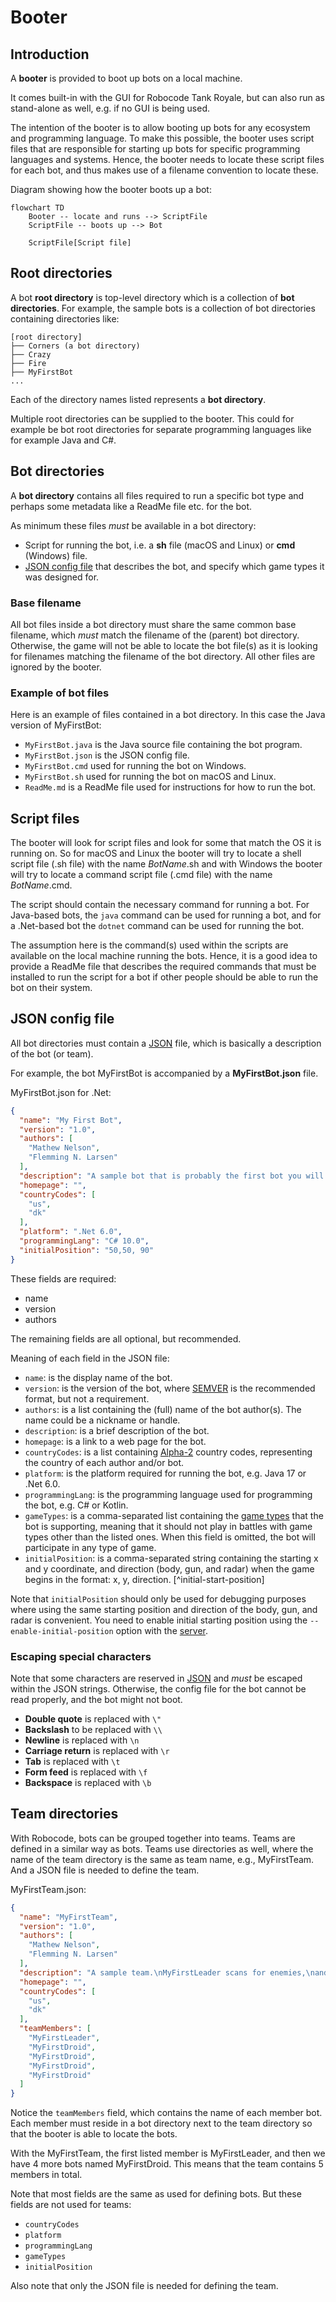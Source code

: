 # Booter

## Introduction

A **booter** is provided to boot up bots on a local machine.

It comes built-in with the GUI for Robocode Tank Royale, but can also run as stand-alone as well, e.g. if no GUI is
being used.

The intention of the booter is to allow booting up bots for any ecosystem and programming language.
To make this possible, the booter uses script files that are responsible for starting up bots for specific programming
languages and systems. Hence, the booter needs to locate these script files for each bot, and thus makes use of a
filename convention to locate these.

Diagram showing how the booter boots up a bot:

```mermaid
flowchart TD
    Booter -- locate and runs --> ScriptFile
    ScriptFile -- boots up --> Bot

    ScriptFile[Script file]
```

## Root directories

A bot **root directory** is top-level directory which is a collection of **bot directories**. For example, the sample
bots is a collection of bot directories containing directories like:

```
[root directory]
├── Corners (a bot directory)
├── Crazy
├── Fire
├── MyFirstBot
...
```

Each of the directory names listed represents a **bot directory**.

Multiple root directories can be supplied to the booter. This could for example be bot root directories for separate
programming languages like for example Java and C#.

## Bot directories

A **bot directory** contains all files required to run a specific bot type and perhaps some metadata like a ReadMe file
etc. for the bot.

As minimum these files _must_ be available in a bot directory:

- Script for running the bot, i.e. a **sh** file (macOS and Linux) or **cmd** (Windows) file.
- [JSON config file] that describes the bot, and specify which game types it was designed for.

### Base filename

All bot files inside a bot directory must share the same common base filename, which _must_ match the filename of the
(parent) bot directory. Otherwise, the game will not be able to locate the bot file(s) as it is looking for filenames
matching the filename of the bot directory. All other files are ignored by the booter.

### Example of bot files

Here is an example of files contained in a bot directory. In this case the Java version of MyFirstBot:

* `MyFirstBot.java` is the Java source file containing the bot program.
* `MyFirstBot.json` is the JSON config file.
* `MyFirstBot.cmd` used for running the bot on Windows.
* `MyFirstBot.sh` used for running the bot on macOS and Linux.
* `ReadMe.md` is a ReadMe file used for instructions for how to run the bot.

## Script files

The booter will look for script files and look for some that match the OS it is running on. So for macOS and Linux the
booter will try to locate a shell script file (.sh file) with the name _BotName_.sh and with Windows the booter will try
to locate a command script file (.cmd file) with the name _BotName_.cmd.

The script should contain the necessary command for running a bot. For Java-based bots, the `java` command can be used
for running a bot, and for a .Net-based bot the `dotnet` command can be used for running the bot.

The assumption here is the command(s) used within the scripts are available on the local machine running the bots.
Hence, it is a good idea to provide a ReadMe file that describes the required commands that must be installed to run the
script for a bot if other people should be able to run the bot on their system.

## JSON config file

All bot directories must contain a [JSON] file, which is basically a description of the bot (or team).

For example, the bot MyFirstBot is accompanied by a **MyFirstBot.json** file.

MyFirstBot.json for .Net:

```json
{
  "name": "My First Bot",
  "version": "1.0",
  "authors": [
    "Mathew Nelson",
    "Flemming N. Larsen"
  ],
  "description": "A sample bot that is probably the first bot you will learn about.",
  "homepage": "",
  "countryCodes": [
    "us",
    "dk"
  ],
  "platform": ".Net 6.0",
  "programmingLang": "C# 10.0",
  "initialPosition": "50,50, 90"
}
```

These fields are required:

* name
* version
* authors

The remaining fields are all optional, but recommended.

Meaning of each field in the JSON file:

- `name`: is the display name of the bot.
- `version`: is the version of the bot, where [SEMVER] is the recommended format, but not a requirement.
- `authors`: is a list containing the (full) name of the bot author(s). The name could be a nickname or handle.
- `description`: is a brief description of the bot.
- `homepage`: is a link to a web page for the bot.
- `countryCodes`: is a list containing [Alpha-2] country codes, representing the country of each author and/or bot.
- `platform`: is the platform required for running the bot, e.g. Java 17 or .Net 6.0.
- `programmingLang`: is the programming language used for programming the bot, e.g. C# or Kotlin.
- `gameTypes`: is a comma-separated list containing the [game types](game_types.md) that the bot is supporting, meaning
  that it should
  not play in battles with game types other than the listed ones. When this field is omitted, the bot will participate
  in any type of game.
- `initialPosition`: is a comma-separated string containing the starting x and y coordinate, and direction
  (body, gun, and radar) when the game begins in the format: x, y, direction. [^initial-start-position]

Note that `initialPosition` should only be used for debugging purposes where using the same starting position and
direction of the body, gun, and radar is convenient. You need to enable initial starting position using
the `--enable-initial-position` option with the [server].

### Escaping special characters

Note that some characters are reserved in [JSON] and _must_ be escaped within the JSON strings. Otherwise, the config
file for the bot cannot be read properly, and the bot might not boot.

- **Double quote** is replaced with `\"`
- **Backslash** to be replaced with `\\`
- **Newline** is replaced with `\n`
- **Carriage return** is replaced with `\r`
- **Tab** is replaced with `\t`
- **Form feed** is replaced with `\f`
- **Backspace** is replaced with `\b`

## Team directories

With Robocode, bots can be grouped together into teams. Teams are defined in a similar way as bots. Teams use
directories as well, where the name of the team directory is the same as team name, e.g., MyFirstTeam. And a JSON file
is needed to define the team.

MyFirstTeam.json:

```json
{
  "name": "MyFirstTeam",
  "version": "1.0",
  "authors": [
    "Mathew Nelson",
    "Flemming N. Larsen"
  ],
  "description": "A sample team.\nMyFirstLeader scans for enemies,\nand orders the droids to fire.",
  "homepage": "",
  "countryCodes": [
    "us",
    "dk"
  ],
  "teamMembers": [
    "MyFirstLeader",
    "MyFirstDroid",
    "MyFirstDroid",
    "MyFirstDroid",
    "MyFirstDroid"
  ]
}
```

Notice the `teamMembers` field, which contains the name of each member bot. Each member must reside in a bot directory
next to the team directory so that the booter is able to locate the bots.

With the MyFirstTeam, the first listed member is MyFirstLeader, and then we have 4 more bots named MyFirstDroid.
This means that the team contains 5 members in total.

Note that most fields are the same as used for defining bots. But these fields are not used for teams:

- `countryCodes`
- `platform`
- `programmingLang`
- `gameTypes`
- `initialPosition`

Also note that only the JSON file is needed for defining the team.

[JSON config file]: #json-config-file "JSON config file"

[JSON]: https://fileinfo.com/extension/json "JSON (JavaScript Object Notation File)"

[SEMVER]: https://semver.org/ "Semantic Versioning 2.0.0"

[Alpha-2]: https://www.iban.com/country-codes "Alpha-2 country codes"

[server]: https://github.com/robocode-dev/tank-royale/tree/master/server#readme "Server"
